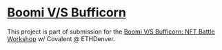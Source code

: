 # [Boomi V/S Bufficorn](https://github.com/Sudutt/boomi-vs-bufficorn)

This project is part of submission for the [Boomi V/S Bufficorn: NFT Battle Workshop](https://covalenthq.notion.site/Boomi-vs-Bufficorn-NFT-Battle-Workshop-w-Covalent-ETHDenver-2687bc5431d3420a9ccac9ac75256db6) w/ Covalent @ ETHDenver.
